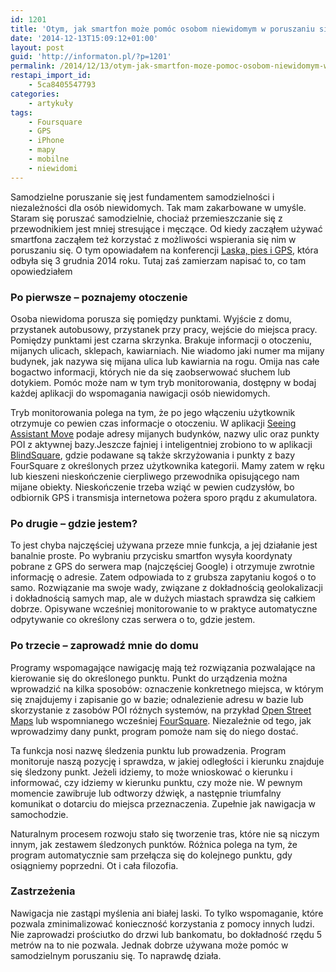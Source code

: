 ```yaml
---
id: 1201
title: 'Otym, jak smartfon może pomóc osobom niewidomym w poruszaniu się'
date: '2014-12-13T15:09:12+01:00'
layout: post
guid: 'http://informaton.pl/?p=1201'
permalink: /2014/12/13/otym-jak-smartfon-moze-pomoc-osobom-niewidomym-w-poruszaniu-sie/
restapi_import_id:
    - 5ca8405547793
categories:
    - artykuły
tags:
    - Foursquare
    - GPS
    - iPhone
    - mapy
    - mobilne
    - niewidomi
---
```


Samodzielne poruszanie się jest fundamentem samodzielności i niezależności dla osób niewidomych. Tak mam zakarbowane w umyśle. Staram się poruszać samodzielnie, chociaż przemieszczanie się z przewodnikiem jest mniej stresujące i męczące. Od kiedy zacząłem używać smartfona zacząłem też korzystać z możliwości wspierania się nim w poruszaniu się. O tym opowiadałem na konferencji [Laska, pies i GPS](http://fundacjavismaior.pl/dzieje-sie/wydarzenia/program-konferencji-laska-pies-i-gps/), która odbyła się 3 grudnia 2014 roku. Tutaj zaś zamierzam napisać to, co tam opowiedziałem

### Po pierwsze – poznajemy otoczenie

Osoba niewidoma porusza się pomiędzy punktami. Wyjście z domu, przystanek autobusowy, przystanek przy pracy, wejście do miejsca pracy. Pomiędzy punktami jest czarna skrzynka. Brakuje informacji o otoczeniu, mijanych ulicach, sklepach, kawiarniach. Nie wiadomo jaki numer ma mijany budynek, jak nazywa się mijana ulica lub kawiarnia na rogu. Omija nas całe bogactwo informacji, których nie da się zaobserwować słuchem lub dotykiem. Pomóc może nam w tym tryb monitorowania, dostępny w bodaj każdej aplikacji do wspomagania nawigacji osób niewidomych.

Tryb monitorowania polega na tym, że po jego włączeniu użytkownik otrzymuje co pewien czas informacje o otoczeniu. W aplikacji [Seeing Assistant Move](https://itunes.apple.com/pl/app/seeing-assistant-move/id625286820?mt=8) podaje adresy mijanych budynków, nazwy ulic oraz punkty POI z aktywnej bazy.Jeszcze fajniej i inteligentniej zrobiono to w aplikacji [BlindSquare](http://blindsquare.com/), gdzie podawane są także skrzyżowania i punkty z bazy FourSquare z określonych przez użytkownika kategorii. Mamy zatem w ręku lub kieszeni nieskończenie cierpliwego przewodnika opisującego nam mijane obiekty. Nieskończenie trzeba wziąć w pewien cudzysłów, bo odbiornik GPS i transmisja internetowa pożera sporo prądu z akumulatora.

### Po drugie – gdzie jestem?

To jest chyba najczęściej używana przeze mnie funkcja, a jej działanie jest banalnie proste. Po wybraniu przycisku smartfon wysyła koordynaty pobrane z GPS do serwera map (najczęściej Google) i otrzymuje zwrotnie informację o adresie. Zatem odpowiada to z grubsza zapytaniu kogoś o to samo. Rozwiązanie ma swoje wady, związane z dokładnością geolokalizacji i dokładnością samych map, ale w dużych miastach sprawdza się całkiem dobrze. Opisywane wcześniej monitorowanie to w praktyce automatyczne odpytywanie co określony czas serwera o to, gdzie jestem.

### Po trzecie – zaprowadź mnie do domu

Programy wspomagające nawigację mają też rozwiązania pozwalające na kierowanie się do określonego punktu. Punkt do urządzenia można wprowadzić na kilka sposobów: oznaczenie konkretnego miejsca, w którym się znajdujemy i zapisanie go w bazie; odnalezienie adresu w bazie lub skorzystanie z zasobów POI różnych systemów, na przykład [Open Street Maps](http://www.openstreetmap.org/#map=5/51.500/-0.100) lub wspomnianego wcześniej [FourSquare](https://foursquare.com/). Niezależnie od tego, jak wprowadzimy dany punkt, program pomoże nam się do niego dostać.

Ta funkcja nosi nazwę śledzenia punktu lub prowadzenia. Program monitoruje naszą pozycję i sprawdza, w jakiej odległości i kierunku znajduje się śledzony punkt. Jeżeli idziemy, to może wnioskować o kierunku i informować, czy idziemy w kierunku punktu, czy może nie. W pewnym momencie zawibruje lub odtworzy dźwięk, a następnie triumfalny komunikat o dotarciu do miejsca przeznaczenia. Zupełnie jak nawigacja w samochodzie.

Naturalnym procesem rozwoju stało się tworzenie tras, które nie są niczym innym, jak zestawem śledzonych punktów. Różnica polega na tym, że program automatycznie sam przełącza się do kolejnego punktu, gdy osiągniemy poprzedni. Ot i cała filozofia.

### Zastrzeżenia

Nawigacja nie zastąpi myślenia ani białej laski. To tylko wspomaganie, które pozwala zminimalizować konieczność korzystania z pomocy innych ludzi. Nie zaprowadzi prościutko do drzwi lub bankomatu, bo dokładność rzędu 5 metrów na to nie pozwala. Jednak dobrze używana może pomóc w samodzielnym poruszaniu się. To naprawdę działa.